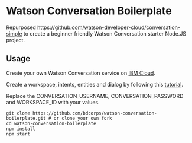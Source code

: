 # Watson Conversation Boilerplate

Repurposed https://github.com/watson-developer-cloud/conversation-simple to create a beginner friendly Watson Conversation starter Node.JS project. 

## Usage
Create your own Watson Conversation service on [IBM Cloud](www.bluemix.net).

Create a workspace, intents, entities and dialog by following this [tutorial](https://www.youtube.com/watch?v=ELwWhJGE2P8).

Replace the CONVERSATION_USERNAME, CONVERSATION_PASSWORD and WORKSPACE_ID with your values.

```
git clone https://github.com/bdcorps/watson-conversation-boilerplate.git # or clone your own fork
cd watson-conversation-boilerplate
npm install
npm start
```

